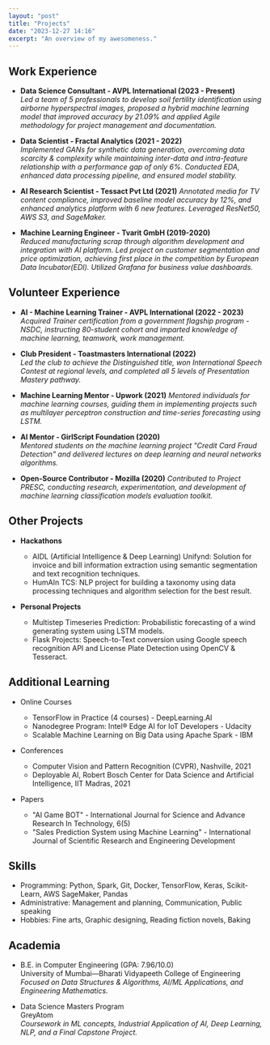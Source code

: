 ```yaml
---
layout: "post"
title: "Projects"
date: "2023-12-27 14:16"
excerpt: "An overview of my awesomeness."
---
```


## Work Experience

- **Data Science Consultant - AVPL International (2023 - Present)**  
  *Led a team of 5 professionals to develop soil fertility identification using airborne hyperspectral images, proposed a hybrid machine learning model that improved accuracy by 21.09% and applied Agile methodology for project management and documentation.*

- **Data Scientist - Fractal Analytics (2021 - 2022)**  
  *Implemented GANs for synthetic data generation, overcoming data scarcity & complexity while maintaining inter-data and intra-feature relationship with a performance gap of only 6%. Conducted EDA, enhanced data processing pipeline, and ensured model stability.*

- **AI Research Scientist - Tessact Pvt Ltd (2021)**
  *Annotated media for TV content compliance, improved baseline model accuracy by 12%, and enhanced analytics platform with 6 new features. Leveraged ResNet50, AWS S3, and SageMaker.*

- **Machine Learning Engineer - Tvarit GmbH (2019-2020)**   
  *Reduced manufacturing scrap through algorithm development and integration with AI platform. Led project on customer segmentation and price optimization, achieving first place in the competition by European Data Incubator(EDI). Utilized Grafana for business value dashboards.*

## Volunteer Experience

- **AI - Machine Learning Trainer - AVPL International (2022 - 2023)** 
  *Acquired Trainer certification from a government flagship program - NSDC, instructing 80-student cohort and imparted knowledge of machine learning, teamwork, work management.*

- **Club President - Toastmasters International (2022)**  
  *Led the club to achieve the Distinguished title, won International Speech Contest at regional levels, and completed all 5 levels of Presentation Mastery pathway.*

- **Machine Learning Mentor - Upwork (2021)** 
  *Mentored individuals for machine learning courses, guiding them in implementing projects such as multilayer perceptron construction and time-series forecasting using LSTM.*

- **AI Mentor - GirlScript Foundation (2020)**  
  *Mentored students on the machine learning project "Credit Card Fraud Detection" and delivered lectures on deep learning and neural networks algorithms.*

- **Open-Source Contributor - Mozilla (2020)**
  *Contributed to Project PRESC, conducting research, experimentation, and development of machine learning classification models evaluation toolkit.*

## Other Projects

- **Hackathons**  
  - AIDL (Artificial Intelligence & Deep Learning) Unifynd: Solution for invoice and bill information extraction using semantic segmentation and text recognition techniques.
  - HumAIn TCS: NLP project for building a taxonomy using data processing techniques and algorithm selection for the best result.

- **Personal Projects**  
  - Multistep Timeseries Prediction: Probabilistic forecasting of a wind generating system using LSTM models.
  - Flask Projects: Speech-to-Text conversion using Google speech recognition API and License Plate Detection using OpenCV & Tesseract.

## Additional Learning
- Online Courses  
  - TensorFlow in Practice (4 courses) - DeepLearning.AI
  - Nanodegree Program: Intel® Edge AI for IoT Developers - Udacity
  - Scalable Machine Learning on Big Data using Apache Spark - IBM

- Conferences  
  - Computer Vision and Pattern Recognition (CVPR), Nashville, 2021
  - Deployable AI, Robert Bosch Center for Data Science and Artificial Intelligence, IIT Madras, 2021

- Papers  
  - "AI Game BOT" - International Journal for Science and Advance Research In Technology, 6(5)
  - "Sales Prediction System using Machine Learning" - International Journal of Scientific Research and Engineering Development

## Skills

- Programming: Python, Spark, Git, Docker, TensorFlow, Keras, Scikit-Learn, AWS SageMaker, Pandas
- Administrative: Management and planning, Communication, Public speaking
- Hobbies: Fine arts, Graphic designing, Reading fiction novels, Baking

## Academia

- B.E. in Computer Engineering (GPA: 7.96/10.0)  
  University of Mumbai—Bharati Vidyapeeth College of Engineering  
  *Focused on Data Structures & Algorithms, AI/ML Applications, and Engineering Mathematics.*

- Data Science Masters Program  
  GreyAtom  
  *Coursework in ML concepts, Industrial Application of AI, Deep Learning, NLP, and a Final Capstone Project.*

